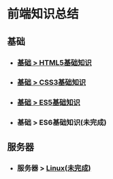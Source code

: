 
# 前端知识总结

## 基础

* ### [基础 > HTML5基础知识](https://github.com/bestAya/Metamorphosis-/blob/master/html/Html.md)
* ### [基础 > CSS3基础知识](https://github.com/bestAya/Metamorphosis-/blob/master/css/CSS3.md)
* ### [基础 > ES5基础知识](https://github.com/bestAya/Metamorphosis-/blob/master/javascript/ES5/index.md)
* ### 基础 > ES6基础知识(未完成)

## 服务器

* ### 服务器 > [Linux(未完成)](https://github.com/bestAya/Metamorphosis-/blob/master/linux/index.md)